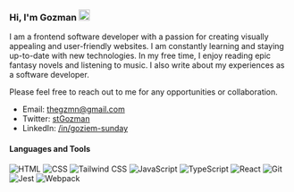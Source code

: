 ### Hi, I'm Gozman <img src="https://media.giphy.com/media/hvRJCLFzcasrR4ia7z/giphy.gif" width="20px"/>

I am a frontend software developer with a passion for creating visually appealing and user-friendly websites. I am constantly learning and staying up-to-date with new technologies. In my free time, I enjoy reading epic fantasy novels and listening to music. I also write about my experiences as a software developer.

Please feel free to reach out to me for any opportunities or collaboration.

- Email: thegzmn@gmail.com
- Twitter: <a href="https://twitter.com/stGozman" target=_blank>stGozman</a>
- LinkedIn: <a href="https://linkedin.com/in/goziem-sunday-a9990a202/" target=_blank>/in/goziem-sunday</a>

#### Languages and Tools

<div align="">
  <img alt="HTML" src="https://img.shields.io/badge/HTML-E34F26?logo=html5&logoColor=white&style=flat"/>
  <img alt="CSS" src="https://img.shields.io/badge/CSS-1572B6?logo=css3&logoColor=white&style=flat"/>
  <img alt="Tailwind CSS" src="https://img.shields.io/badge/TailwindCSS-06B6D4?logo=tailwind-css&logoColor=white&style=flat"/>
  <img alt="JavaScript" src="https://img.shields.io/badge/JavaScript-F7DF1E?logo=javascript&logoColor=black&style=flat"/>
  <img alt="TypeScript" src="https://img.shields.io/badge/TypeScript-3178C6?logo=typescript&logoColor=white&style=flat"/>
  <img alt="React" src="https://img.shields.io/badge/React-61DAFB?logo=react&logoColor=black&style=flat"/>
  <img alt="Git" src="https://img.shields.io/badge/Git-F05032?logo=git&logoColor=white&style=flat"/>
  <img alt="Jest" src="https://img.shields.io/badge/Jest-C21325?logo=jest&logoColor=white&style=flat"/>
  <img alt="Webpack" src="https://img.shields.io/badge/Webpack-8DD6F9?logo=webpack&logoColor=black&style=flat"/>
</div>


<!-- COMMENTED OUT
<h2 align="left">Statistics</h2>
<div align="center">
  <img align="center" src="https://github-readme-stats.vercel.app/api?username=xGoziem&show_icons=true&locale=en&theme=highcontrast&hide_border=false&include_all_commits=false&count_private=false" alt="xGoziem"/>
</div>
<br>
<div align="center">
  <img align="center" src="https://github-readme-stats.vercel.app/api/top-langs?username=xGoziem&show_icons=true&locale=en&layout=compact&theme=highcontrast&hide_border=false&include_all_commits=true&count_private=false" alt="xGoziem"/>
</div>

<h2 align="left"></h2>
<div align="center">
  <img src="https://visitcount.itsvg.in/api?id=xGoziem&icon=1&color=8" alt="xGoziem"/>
</div>
<div id="badges" align="left">
  <a href="https://twitter.com/stGozman" target="_blank">
    <img src="https://img.shields.io/badge/Twitter-%231DA1F2.svg?logo=Twitter&logoColor=white" alt="Twitter Badge"/></a>
  <a href="https://www.linkedin.com/in/goziem-sunday-a9990a202/" target="_blank">
    <img src="https://img.shields.io/badge/LinkedIn-%230077B5.svg?logo=linkedin&logoColor=white" alt="LinkedIn Badge"/>
  </a>
</div>

<h2 align="left">More About Me</h2>

- 🌱 I’m currently learning **JavaScript with [The Odin Project](https://www.theodinproject.com/)**.
- 👀 I’m interested in **Open Source Projects** and **Technical Writing**.
- 📫 Reach out to me on **[Twitter](https://twitter.com/stGozman)** or send an email to **thegzmn@gmail.com**.
- ⚡ Fun fact: I love reading epic fantasy books. Also addicted to really good music.
-->
